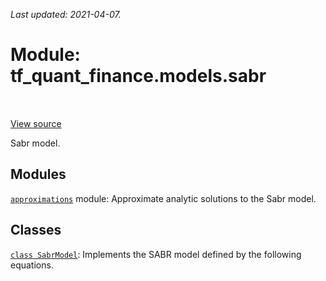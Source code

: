 <!--
This file is generated by a tool. Do not edit directly.
For open-source contributions the docs will be updated automatically.
-->

*Last updated: 2021-04-07.*

<div itemscope itemtype="http://developers.google.com/ReferenceObject">
<meta itemprop="name" content="tf_quant_finance.models.sabr" />
<meta itemprop="path" content="Stable" />
</div>

# Module: tf_quant_finance.models.sabr

<!-- Insert buttons and diff -->

<table class="tfo-notebook-buttons tfo-api" align="left">
</table>

<a target="_blank" href="https://github.com/google/tf-quant-finance/blob/master/tf_quant_finance/models/sabr/__init__.py">View source</a>



Sabr model.



## Modules

[`approximations`](../../tf_quant_finance/models/sabr/approximations.md) module: Approximate analytic solutions to the Sabr model.

## Classes

[`class SabrModel`](../../tf_quant_finance/models/SabrModel.md): Implements the SABR model defined by the following equations.

